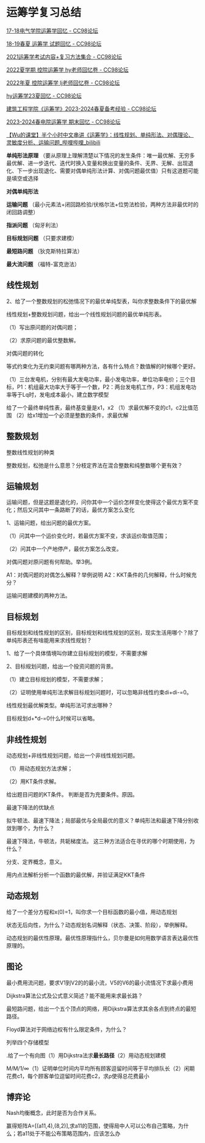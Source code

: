 

# 运筹学复习总结



[17-18电气学院运筹学回忆 - CC98论坛](https://www.cc98.org/topic/4778040)

[18-19春夏 运筹学 试题回忆 - CC98论坛](https://www.cc98.org/topic/4855659)

[2021运筹学考试内容+复习方法集合 - CC98论坛](https://www.cc98.org/topic/5111232)

[2022夏学期 控院运筹学 hy老师回忆卷 - CC98论坛](https://www.cc98.org/topic/5344993)

[2022年夏 控院运筹学 lj老师回忆卷 - CC98论坛](https://www.cc98.org/topic/5345089)

[hy运筹学23夏回忆 - CC98论坛](https://www.cc98.org/topic/5630278)

[建筑工程学院《运筹学》2023-2024春夏备考经验 - CC98论坛](https://www.cc98.org/topic/5873843)

[2023-2024春电院运筹学 期末回忆 - CC98论坛](https://www.cc98.org/topic/5876082)



[【Wu的课堂】半个小时中文串讲《运筹学》：线性规划、单纯形法、对偶理论、灵敏度分析、运输问题_哔哩哔哩_bilibili](https://www.bilibili.com/video/BV1yK411F72C/?spm_id_from=333.788.b_636f6d6d656e74.4&vd_source=8b7a5460b512357b2cf80ce1cefc69f5)



**单纯形法原理**    （要从原理上理解清楚以下情况的发生条件：唯一最优解、无穷多最优解、进一步迭代、迭代时换入变量和换出变量的条件、无界、无解、出现退化、下一步出现退化、需要对偶单纯形法计算、对偶问题最优值）只有这道题可能是填空或选择      

**对偶单纯形法**     

 **运输问题**    （最小元素法+闭回路检验/伏格尔法+位势法检验，两种方法非最优时的闭回路调整）      

**指派问题**    （匈牙利法）      

**目标规划问题**    （只要求建模）      

**最短路问题**    （狄克斯特拉算法）      

**最大流问题**    （福特-富克逊法） 



## 线性规划

2、给了一个整数规划的松弛情况下的最优单纯型表，叫你求整数条件下的最优解



线性规划+整数规划问题，给出一个线性规划问题的最优单纯形表。 

（1）写出原问题的对偶问题； 

（2）求原问题的最优整数解。 





对偶问题的转化 



等式约束化为无约束问题有哪两种方法，各有什么特点？数值解的时候哪个更好。



（1）三台发电机，分别有最大发电功率，最小发电功率，单位功率电价；三个目标，P1：机组最大功率大于等于一个数，P2：两台发电机工作，P3：机组发电功率等于Lq时，发电成本最小，建立数学模型



给了一个最终单纯性表，最终基变量是x1，x2 （1）求最优解不变的c1，c2比值范围 （2）给x1增加一个必须是整数的条件，求最优解

## 整数规划

整数线性规划的种类 



整数规划，松弛是什么意思？分枝定界法在混合整数和纯整数哪个更有效？ 

## 运输规划

运输问题，但是这题是退化的，问你其中一个运价怎样变化使得这个最优方案不变化；然后又问其中一条路断了的话，最优方案怎么变化



1、运输问题，给出问题的最优方案。 

（1）问其中一个运价变化时，若最优方案不变，求该运价取值范围； 

（2）问其中一个产地停产，最优方案怎么改变。 



对偶问题对原问题有何帮助。举3例。 

 A1：对偶问题的对偶怎么解释？举例说明 A2：KKT条件的几何解释，什么时候充分？





运输问题建模的两种方法。 

## 目标规划

目标规划和线性规划的区别，目标规划和线性规划的区别，现实生活用哪个？除了单纯形表还有啥能用来求线性规划？ 

1、给了一个具体情境叫你建立目标规划的模型，不需要求解



2、目标规划问题，给出一个投资问题的背景。 

（1）建立目标规划的模型，不需要求解；

 （2）证明使用单纯形法求解目标规划问题时，可以忽略非线性约束di+di-=0。 



线性规划最优解类型。单纯形法可求出哪种？ 


目标规划d+*d-=0什么时候可以省略。 

## 非线性规划

动态规划+非线性规划问题，给出一个非线性规划问题。 

（1）用动态规划方法求解；

 （2）用KT条件求解。





给出题目问题的KT条件。 判断是否为充要条件。原因。





最速下降法的优缺点 



拟牛顿法、最速下降法；局部最优与全局最优的意义？单纯形法和最速下降分别收敛到哪个，为什么？ 



最速下降法，牛顿法，共轭梯度法。 这三种方法适合在寻优的哪个时期使用，为什么？



分支、定界概念，意义。 



用内点法解析分析一个函数的最优解，并验证满足KKT条件

## 动态规划

给了一个差分方程和x(0)=1，叫你求一个目标函数的最小值，用动态规划



状态无后向性，为什么？动态规划名词解释（状态、决策、阶段），举例解释。 



动态规划的最优性原理。最优性原理指什么，贝尔曼是如何用数学语言表达最优性原理的。

## 图论

最小费用流问题，要求V1到V2的的最小流，V5的V6的最小流情况下求最小费用



Dijkstra算法公式及公式意义简述？能不能用来求最长路？ 



最短路问题，给出一个五个顶点的网络，用Dijkstra算法求其余各点到终点的最短路径。



Floyd算法对于网络边权有什么限定条件，为什么？



列举四个存储模型



.给了一个有向图（1）用Dijkstra法求**最长路径**（2）用动态规划建模





M/M/1/∞（1）证明单位时间内平均所有顾客逗留时间等于平均排队长（2）闲期花费c1，每个顾客单位逗留时间花费c2，求ρ使得总花费最小

## 博弈论

Nash均衡概念，此时是否为合作关系。 

赢得矩阵A=[(a11,4),(8,2)],求a11的范围，使得局中人可以公布自己策略，为什么；若a11处于不能公布策略范围内，应该怎么办

